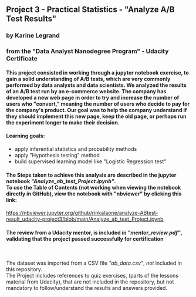 ## Project 3 - Practical Statistics - "Analyze A/B Test Results"
### by Karine Legrand

### from the "Data Analyst Nanodegree Program" - Udacity Certificate

#### This project consisted in working through a jupyter notebook exercise, to gain a solid understanding of A/B tests, which are very commonly performed by data analysts and data scientists. We analyzed the results of an A/B test run by an e-commerce website. The company has developed a new web page in order to try and increase the number of users who "convert," meaning the number of users who decide to pay for the company's product. Our goal was to help the company understand if they should implement this new page, keep the old page, or perhaps run the experiment longer to make their decision.

#### Learning goals:
 - apply inferential statistics and probability methods
 - apply "Hypothesis testing" method
 - build supervised learning model like "Logistic Regression test"

#### The Steps taken to achieve this analysis are described in the jupyter notebook _"Analyze_ab_test_Project.ipynb"_.<br>To use the Table of Contents (not working when viewing the notebook directly in GitHub), view the notebook with "nbviewer" by clicking this link:
https://nbviewer.jupyter.org/github/rinkalaone/analyze-ABtest-result_udacity-project3/blob/main/Analyze_ab_test_Project.ipynb
#### The review from a Udacity mentor, is included in _"mentor_review.pdf"_, validating that the project passed successfully for certification

<br>

The dataset was imported from a CSV file _"ab_data.csv"_, _not_ included in this repository.
<br>
The Project includes references to quiz exercises, (parts of the lessons material from Udacity), that are not included in the repository, but not mandatory to follow/understand the results and answers provided.
